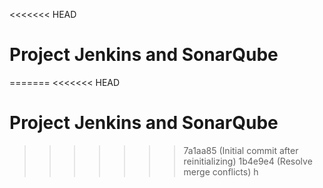 <<<<<<< HEAD
# Project Jenkins and SonarQube
=======
<<<<<<< HEAD
# Project Jenkins and SonarQube
>>>>>>> 7a1aa85 (Initial commit after reinitializing)
>>>>>>> 1b4e9e4 (Resolve merge conflicts)
h

